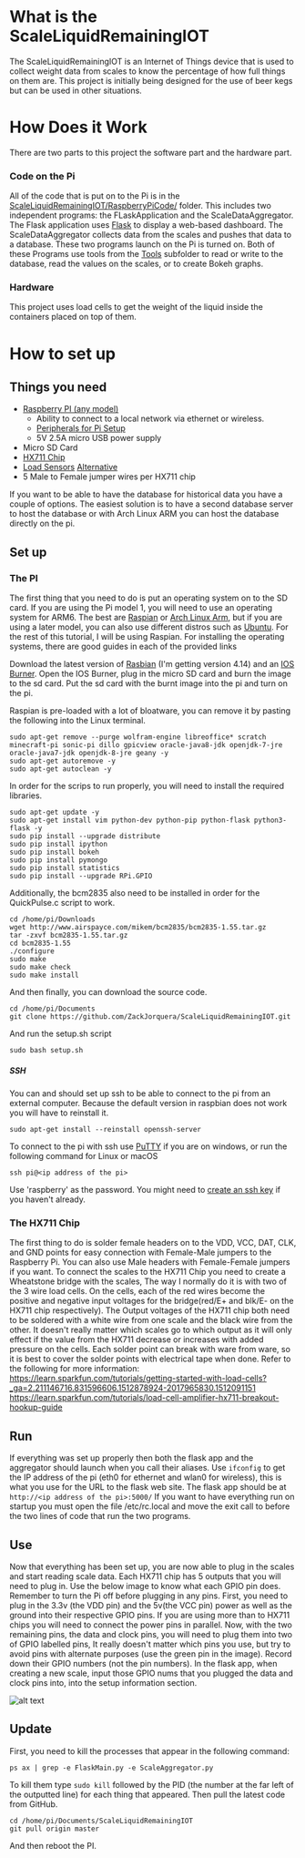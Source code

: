 # What is the ScaleLiquidRemainingIOT
The ScaleLiquidRemainingIOT is an Internet of Things device that is used to collect weight data from scales to know the percentage of how full things on them are. This project is initially being designed for the use of beer kegs but can be used in other situations.

# How Does it Work
There are two parts to this project the software part and the hardware part.

### Code on the Pi
All of the code that is put on to the Pi is in the [ScaleLiquidRemainingIOT/RaspberryPiCode/](https://github.com/ZackJorquera/ScaleLiquidRemainingIOT/tree/master/RaspberryPiCode) folder. This includes two independent programs: the FLaskApplication and the ScaleDataAggregator. The Flask application uses [Flask](http://flask.pocoo.org/) to display a web-based dashboard. The ScaleDataAggregator collects data from the scales and pushes that data to a database. These two programs launch on the Pi is turned on. Both of these Programs use tools from the [Tools](https://github.com/ZackJorquera/ScaleLiquidRemainingIOT/tree/master/RaspberryPiCode/Tools) subfolder to read or write to the database, read the values on the scales, or to create Bokeh graphs.

### Hardware
This project uses load cells to get the weight of the liquid inside the containers placed on top of them.

# How to set up
## Things you need
- [Raspberry PI (any model)](https://www.raspberrypi.org/products/)
  - Ability to connect to a local network via ethernet or wireless.
  - [Peripherals for Pi Setup](https://www.raspberrypi.org/documentation/setup/)
  - 5V 2.5A micro USB power supply
- Micro SD Card
- [HX711 Chip](https://learn.sparkfun.com/tutorials/load-cell-amplifier-hx711-breakout-hookup-guide)
- [Load Sensors](https://www.sparkfun.com/products/10245) [Alternative](https://www.newegg.com/Product/Product.aspx?Item=9SIAD4R5C89792&ignorebbr=1&nm_mc=KNC-GoogleMKP-PC&cm_mmc=KNC-GoogleMKP-PC-_-pla-_-EC+-+Circuit+Protection-_-9SIAD4R5C89792&gclid=CjwKCAiA07PRBRBJEiwAS20SIGHGK-Dgnzq-twMT45FZr3qmehjAYgn5h7BDFLF6c5IOlMh6h7R3WBoCc6IQAvD_BwE&gclsrc=aw.ds)
- 5 Male to Female jumper wires per HX711 chip

If you want to be able to have the database for historical data you have a couple of options. The easiest solution is to have a second database server to host the database or with Arch Linux ARM you can host the database directly on the pi.


## Set up
### The PI
The first thing that you need to do is put an operating system on to the SD card. If you are using the Pi model 1, you will need to use an operating system for ARM6. The best are [Raspian](https://www.raspberrypi.org/downloads/raspbian/) or [Arch Linux Arm](https://archlinuxarm.org/platforms/armv6/raspberry-pi), but if you are using a later model, you can also use different distros such as [Ubuntu](https://wiki.ubuntu.com/ARM/RaspberryPi). For the rest of this tutorial, I will be using Raspian. For installing the operating systems, there are good guides in each of the provided links

Download the latest version of [Rasbian](https://www.raspberrypi.org/downloads/raspbian/) (I'm getting version 4.14) and an [IOS Burner](https://etcher.io/). Open the IOS Burner, plug in the micro SD card and burn the image to the sd card. Put the sd card with the burnt image into the pi and turn on the pi.

Raspian is pre-loaded with a lot of bloatware, you can remove it by pasting the following into the Linux terminal.
```
sudo apt-get remove --purge wolfram-engine libreoffice* scratch minecraft-pi sonic-pi dillo gpicview oracle-java8-jdk openjdk-7-jre oracle-java7-jdk openjdk-8-jre geany -y
sudo apt-get autoremove -y
sudo apt-get autoclean -y

```
In order for the scrips to run properly, you will need to install the required libraries.
```
sudo apt-get update -y
sudo apt-get install vim python-dev python-pip python-flask python3-flask -y
sudo pip install --upgrade distribute
sudo pip install ipython
sudo pip install bokeh
sudo pip install pymongo
sudo pip install statistics
sudo pip install --upgrade RPi.GPIO

```
Additionally, the bcm2835 also need to be installed in order for the QuickPulse.c script to work.
```
cd /home/pi/Downloads
wget http://www.airspayce.com/mikem/bcm2835/bcm2835-1.55.tar.gz
tar -zxvf bcm2835-1.55.tar.gz
cd bcm2835-1.55
./configure
sudo make
sudo make check
sudo make install

```
And then finally, you can download the source code.
```
cd /home/pi/Documents
git clone https://github.com/ZackJorquera/ScaleLiquidRemainingIOT.git

```
And run the setup.sh script
```
sudo bash setup.sh
```

##### SSH
You can and should set up ssh to be able to connect to the pi from an external computer. Because the default version in raspbian does not work you will have to reinstall it.
```
sudo apt-get install --reinstall openssh-server
```
To connect to the pi with ssh use [PuTTY](https://www.putty.org/) if you are on windows, or run the following command for Linux or macOS
```
ssh pi@<ip address of the pi>
```
Use 'raspberry' as the password. You might need to [create an ssh key](https://confluence.atlassian.com/bitbucketserver/creating-ssh-keys-776639788.html) if you haven't already.


### The HX711 Chip
The first thing to do is solder female headers on to the VDD, VCC, DAT, CLK, and GND points for easy connection with Female-Male jumpers to the Raspberry Pi. You can also use Male headers with Female-Female jumpers if you want.
To connect the scales to the HX711 Chip you need to create a Wheatstone bridge with the scales, The way I normally do it is with two of the 3 wire load cells. On the cells, each of the red wires become the positive and negative input voltages for the bridge(red/E+ and blk/E- on the HX711 chip respectively). The Output voltages of the HX711 chip both need to be soldered with a white wire from one scale and the black wire from the other. It doesn't really matter which scales go to which output as it will only effect if the value from the HX711 decrease or increases with added pressure on the cells.
Each solder point can break with ware from ware, so it is best to cover the solder points with electrical tape when done.
Refer to the following for more information:
https://learn.sparkfun.com/tutorials/getting-started-with-load-cells?_ga=2.211146716.831596606.1512878924-2017965830.1512091151
https://learn.sparkfun.com/tutorials/load-cell-amplifier-hx711-breakout-hookup-guide

## Run
If everything was set up properly then both the flask app and the aggregator should launch when you call their aliases. Use ```ifconfig``` to get the IP address of the pi (eth0 for ethernet and wlan0 for wireless), this is what you use for the URL to the flask web site. The flask app should be at ```http://<ip address of the pi>:5000/```
If you want to have everything run on startup you must open the file /etc/rc.local and move the exit call to before the two lines of code that run the two programs.

## Use
Now that everything has been set up, you are now able to plug in the scales and start reading scale data. Each HX711 chip has 5 outputs that you will need to plug in. Use the below image to know what each GPIO pin does. Remember to turn the Pi off before plugging in any pins.
First, you need to plug in the 3.3v (the VDD pin) and the 5v(the VCC pin) power as well as the ground into their respective GPIO pins. If you are using more than to HX711 chips you will need to connect the power pins in parallel. Now, with the two remaining pins, the data and clock pins, you will need to plug them into two of GPIO labelled pins, It really doesn't matter which pins you use, but try to avoid pins with alternate purposes (use the green pin in the image). Record down their GPIO numbers (not the pin numbers).
In the flask app, when creating a new scale, input those GPIO nums that you plugged the data and clock pins into, into the setup information section.

![alt text](https://cdn.sparkfun.com/assets/learn_tutorials/4/2/4/header_pinout.jpg "RaspberryPi Pin Layout")

## Update
First, you need to kill the processes that appear in the following command:
```
ps ax | grep -e FlaskMain.py -e ScaleAggregator.py
```
To kill them type ```sudo kill``` followed by the PID (the number at the far left of the outputted line) for each thing that appeared.
Then pull the latest code from GitHub.
```
cd /home/pi/Documents/ScaleLiquidRemainingIOT
git pull origin master

```
And then reboot the PI.
